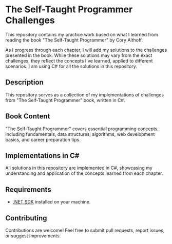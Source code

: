 # The Self-Taught Programmer Challenges

This repository contains my practice work based on what I learned from reading the book "The Self-Taught Programmer" by Cory Althoff.

As I progress through each chapter, I will add my solutions to the challenges presented in the book. While these solutions may vary from the exact challenges, they reflect the concepts I've learned, applied to different scenarios. I am using C# for all the solutions in this repository.

## Description

This repository serves as a collection of my implementations of challenges from "The Self-Taught Programmer" book, written in C#.

## Book Content

"The Self-Taught Programmer" covers essential programming concepts, including fundamentals, data structures, algorithms, web development basics, and career preparation tips.

## Implementations in C#

All solutions in this repository are implemented in C#, showcasing my understanding and application of the concepts learned from each chapter.

## Requirements

- [.NET SDK](https://dotnet.microsoft.com/download) installed on your machine.

## Contributing

Contributions are welcome! Feel free to submit pull requests, report issues, or suggest improvements.

